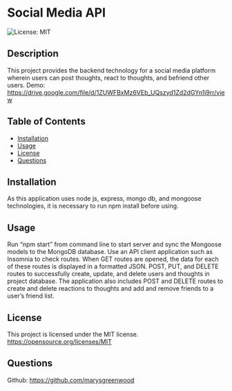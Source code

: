 # Social Media API

![License: MIT](https://img.shields.io/badge/License-MIT-yellow.svg)

## Description

This project provides the backend technology for a social media platform wherein users can post thoughts, react to thoughts, and befriend other users.
Demo: https://drive.google.com/file/d/1ZUWFBxMz6VEb_UQszyd1Zd2dGYn1i9rr/view

## Table of Contents

- [Installation](#installation)
- [Usage](#usage)
- [License](#license)
- [Questions](#questions)

## Installation

As this application uses node js, express, mongo db, and mongoose technologies, it is necessary to run npm install before using.

## Usage

Run “npm start” from command line to start server and sync the Mongoose models to the MongoDB database. Use an API client application such as Insomnia to check routes. When GET routes are opened, the data for each of these routes is displayed in a formatted JSON. POST, PUT, and DELETE routes to successfully create, update, and delete users and thoughts in project database. The application also includes POST and DELETE routes to create and delete reactions to thoughts and add and remove friends to a user’s friend list.

## License

This project is licensed under the MIT license.
https://opensource.org/licenses/MIT

## Questions

Github: https://github.com/marysgreenwood
